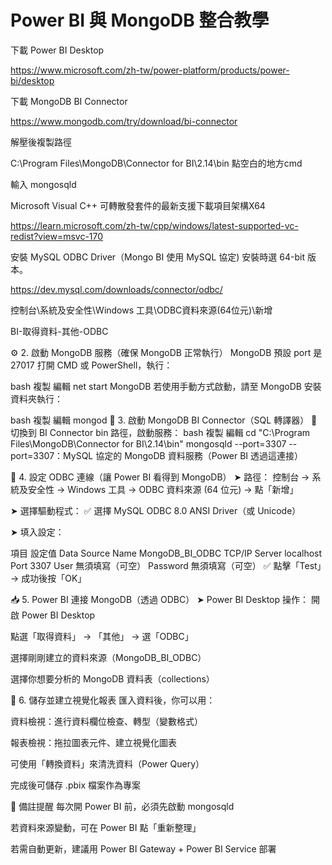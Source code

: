 # Power BI 與 MongoDB 整合教學

下載 Power BI Desktop

https://www.microsoft.com/zh-tw/power-platform/products/power-bi/desktop

下載 MongoDB BI Connector

https://www.mongodb.com/try/download/bi-connector

解壓後複製路徑

C:\Program Files\MongoDB\Connector for BI\2.14\bin 點空白的地方cmd

輸入 mongosqld 

<port-3307>

Microsoft Visual C++ 可轉散發套件的最新支援下載項目架構X64

https://learn.microsoft.com/zh-tw/cpp/windows/latest-supported-vc-redist?view=msvc-170

安裝 MySQL ODBC Driver（Mongo BI 使用 MySQL 協定) 安裝時選 64-bit 版本。

<port-3306>

https://dev.mysql.com/downloads/connector/odbc/

控制台\系統及安全性\Windows 工具\ODBC資料來源(64位元)\新增

BI-取得資料-其他-ODBC

⚙️ 2. 啟動 MongoDB 服務（確保 MongoDB 正常執行）
MongoDB 預設 port 是 27017
打開 CMD 或 PowerShell，執行：

bash
複製
編輯
net start MongoDB
若使用手動方式啟動，請至 MongoDB 安裝資料夾執行：

bash
複製
編輯
mongod
🚀 3. 啟動 MongoDB BI Connector（SQL 轉譯器）
🔸 切換到 BI Connector bin 路徑，啟動服務：
bash
複製
編輯
cd "C:\Program Files\MongoDB\Connector for BI\2.14\bin"
mongosqld --port=3307
--port=3307：MySQL 協定的 MongoDB 資料服務（Power BI 透過這連接）

🔌 4. 設定 ODBC 連線（讓 Power BI 看得到 MongoDB）
➤ 路徑：
控制台 → 系統及安全性 → Windows 工具 → ODBC 資料來源 (64 位元) → 點「新增」

➤ 選擇驅動程式：
✅ 選擇 MySQL ODBC 8.0 ANSI Driver（或 Unicode）

➤ 填入設定：

項目	設定值
Data Source Name	MongoDB_BI_ODBC
TCP/IP Server	localhost
Port	3307
User	無須填寫（可空）
Password	無須填寫（可空）
✅ 點擊「Test」→ 成功後按「OK」

📥 5. Power BI 連接 MongoDB（透過 ODBC）
➤ Power BI Desktop 操作：
開啟 Power BI Desktop

點選「取得資料」 → 「其他」 → 選「ODBC」

選擇剛剛建立的資料來源（MongoDB_BI_ODBC）

選擇你想要分析的 MongoDB 資料表（collections）

💾 6. 儲存並建立視覺化報表
匯入資料後，你可以用：

資料檢視：進行資料欄位檢查、轉型（變數格式）

報表檢視：拖拉圖表元件、建立視覺化圖表

可使用「轉換資料」來清洗資料（Power Query）

完成後可儲存 .pbix 檔案作為專案

📌 備註提醒
每次開 Power BI 前，必須先啟動 mongosqld

若資料來源變動，可在 Power BI 點「重新整理」

若需自動更新，建議用 Power BI Gateway + Power BI Service 部署

